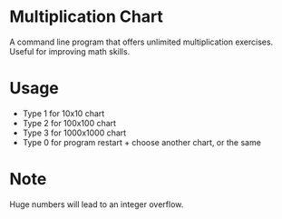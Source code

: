 # Multiplication Chart
A command line program that offers unlimited multiplication exercises. Useful for improving math skills.
# Usage
* Type 1 for 10x10 chart
* Type 2 for 100x100 chart
* Type 3 for 1000x1000 chart
* Type 0 for program restart + choose another chart, or the same
# Note
Huge numbers will lead to an integer overflow.
